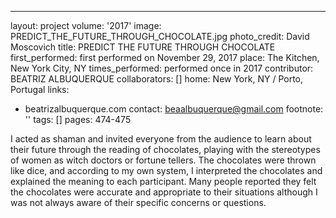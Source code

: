 ---
layout: project
volume: '2017'
image: PREDICT_THE_FUTURE_THROUGH_CHOCOLATE.jpg
photo_credit: David Moscovich
title: PREDICT THE FUTURE THROUGH CHOCOLATE
first_performed: first performed on November 29, 2017
place: The Kitchen, New York City, NY
times_performed: performed once in 2017
contributor: BEATRIZ ALBUQUERQUE
collaborators: []
home: New York, NY / Porto, Portugal
links:
- beatrizalbuquerque.com
contact: beaalbuquerque@gmail.com
footnote: ''
tags: []
pages: 474-475



I acted as shaman and invited everyone from the audience to learn about their future through the reading of chocolates, playing with the stereotypes of women as witch doctors or fortune tellers. The chocolates were thrown like dice, and according to my own system, I interpreted the chocolates and explained the meaning to each participant. Many people reported they felt the chocolates were accurate and appropriate to their situations although I was not always aware of their specific concerns or questions.
